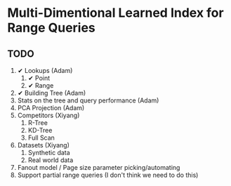 # Multi-Dimentional Learned Index for Range Queries

## TODO
1.  ✔ Lookups (Adam)
    1.  ✔ Point
    2.  ✔ Range
2.  ✔ Building Tree (Adam)
3.  Stats on the tree and query performance (Adam)
4.  PCA Projection (Adam)
5.  Competitors (Xiyang)
    1.  R-Tree
    2.  KD-Tree
    3.  Full Scan
6.  Datasets (Xiyang)
    1.  Synthetic data
    2.  Real world data 
7.  Fanout model / Page size parameter picking/automating
8.  Support partial range queries (I don't think we need to do this)